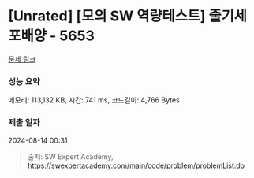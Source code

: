 # [Unrated] [모의 SW 역량테스트] 줄기세포배양 - 5653 

[문제 링크](https://swexpertacademy.com/main/code/problem/problemDetail.do?contestProbId=AWXRJ8EKe48DFAUo) 

### 성능 요약

메모리: 113,132 KB, 시간: 741 ms, 코드길이: 4,766 Bytes

### 제출 일자

2024-08-14 00:31



> 출처: SW Expert Academy, https://swexpertacademy.com/main/code/problem/problemList.do